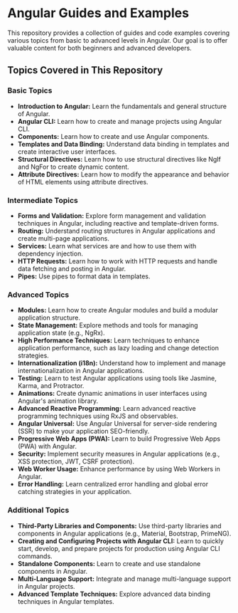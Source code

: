 # Angular Guides and Examples

This repository provides a collection of guides and code examples covering various topics from basic to advanced levels in Angular. Our goal is to offer valuable content for both beginners and advanced developers.

## Topics Covered in This Repository

### Basic Topics
- **Introduction to Angular:** Learn the fundamentals and general structure of Angular.
- **Angular CLI:** Learn how to create and manage projects using Angular CLI.
- **Components:** Learn how to create and use Angular components.
- **Templates and Data Binding:** Understand data binding in templates and create interactive user interfaces.
- **Structural Directives:** Learn how to use structural directives like NgIf and NgFor to create dynamic content.
- **Attribute Directives:** Learn how to modify the appearance and behavior of HTML elements using attribute directives.

### Intermediate Topics
- **Forms and Validation:** Explore form management and validation techniques in Angular, including reactive and template-driven forms.
- **Routing:** Understand routing structures in Angular applications and create multi-page applications.
- **Services:** Learn what services are and how to use them with dependency injection.
- **HTTP Requests:** Learn how to work with HTTP requests and handle data fetching and posting in Angular.
- **Pipes:** Use pipes to format data in templates.

### Advanced Topics
- **Modules:** Learn how to create Angular modules and build a modular application structure.
- **State Management:** Explore methods and tools for managing application state (e.g., NgRx).
- **High Performance Techniques:** Learn techniques to enhance application performance, such as lazy loading and change detection strategies.
- **Internationalization (i18n):** Understand how to implement and manage internationalization in Angular applications.
- **Testing:** Learn to test Angular applications using tools like Jasmine, Karma, and Protractor.
- **Animations:** Create dynamic animations in user interfaces using Angular's animation library.
- **Advanced Reactive Programming:** Learn advanced reactive programming techniques using RxJS and observables.
- **Angular Universal:** Use Angular Universal for server-side rendering (SSR) to make your application SEO-friendly.
- **Progressive Web Apps (PWA):** Learn to build Progressive Web Apps (PWA) with Angular.
- **Security:** Implement security measures in Angular applications (e.g., XSS protection, JWT, CSRF protection).
- **Web Worker Usage:** Enhance performance by using Web Workers in Angular.
- **Error Handling:** Learn centralized error handling and global error catching strategies in your application.

### Additional Topics
- **Third-Party Libraries and Components:** Use third-party libraries and components in Angular applications (e.g., Material, Bootstrap, PrimeNG).
- **Creating and Configuring Projects with Angular CLI:** Learn to quickly start, develop, and prepare projects for production using Angular CLI commands.
- **Standalone Components:** Learn to create and use standalone components in Angular.
- **Multi-Language Support:** Integrate and manage multi-language support in Angular projects.
- **Advanced Template Techniques:** Explore advanced data binding techniques in Angular templates.

